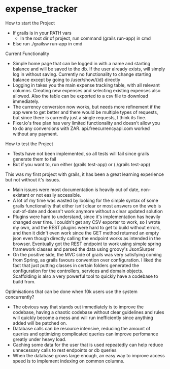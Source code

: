# expense_tracker

How to start the Project

-   If grails is in your PATH vars
    -   In the root dir of project, run command (grails run-app) in cmd
-   Else run ./grailsw run-app in cmd

Current Functionality

-   Simple home page that can be logged in with a name and starting balance and will be saved to the db. If the user already exists, will simply log in without saving. Currently no functionality to change starting balance except by going to /user/show/{id} directly
-   Logging in takes you the main expense tracking table, with all relevant columns. Creating new expenses and selecting existing expenses also allowed. Also the table can be exported to a csv file to download immediately.
-   The currency conversion now works, but needs more refinement if the app were to get better and there would be multiple types of requests, but since there is currently just a single requests, I think its fine.
-   Fixer.io's free plan has very limited functionality and doesn't allow you to do any conversions with ZAR. api.freecurrencyapi.com worked without any payment.

How to test the Project

-   Tests have not been implemented, so all tests will fail since grails generate them to fail
-   But if you want to, run either (grails test-app) or (./grails test-app)

This was my first project with grails, it has been a great learning experience but not without it's issues.

-   Main issues were most documentation is heavily out of date, non-existant or not easily accessible.
-   A lot of my time was wasted by looking for the simple syntax of some grails functionality that either isn't clear or most answers on the web is out-of-date and doesn't work anymore without a clear updated solution
-   Plugins were hard to understand, since it's implementation has heavily changed over time. I couldn't get any CSV exporter to work, so I wrote my own, and the REST plugins were hard to get to build without errors, and then it didn't even work since the GET method returned an empty json even though directly calling the endpoint works as intended in the browser. Eventually got the REST endpoint to work using simple spring framework classes and parsed the data using groovy's JsonSlurper
-   On the positive side, the MVC side of grails was very satisfying coming from Spring, as grails favours convention over configuration. I liked the fact that just putting classes in certain folders generated the configuration for the controllers, services and domain objects. Scaffolding is also a very powerful tool to quickly have a codebase to build from.

Optimisations that can be done when 10k users use the system concurrently?

-   The obvious way that stands out immediately is to improve the codebase, having a chaotic codebase without clear guidelines and rules will quickly become a mess and will run inefficiently since anything added will be patched on.
-   Database calls can be resource intensive, reducing the amount of queries and optimizing complicated queries can improve perfomance greatly under heavy load.
-   Caching some data for the user that is used repeatedly can help reduce unnecessary calls to rest endpoints or db queries
-   When the database grows large enough, an easy way to improve access speed is to implement indexing on common columns.
